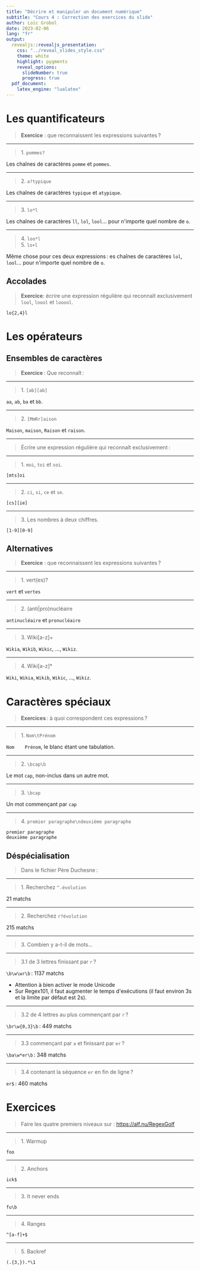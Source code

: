 ```yaml
---
title: "Décrire et manipuler un document numérique"
subtitle: "Cours 4 : Correction des exercices du slide"
author: Loïc Grobol
date: 2023-02-06
lang: "fr"
output:
  revealjs::revealjs_presentation:
    css: "../reveal_slides_style.css"
    theme: white
    highlight: pygments
    reveal_options:
      slideNumber: true
      progress: true
  pdf_document:
    latex_engine: "lualatex"
---
```


# Les quantificateurs

> **Exercice** : que reconnaissent les expressions suivantes ?

---

> 1\. `pommes?`

Les chaînes de caractères `pomme` et `pommes`.

---

> 2\. `a?typique`

Les chaînes de caractères `typique` et `atypique`.

---

> 3\. `lo*l`

Les chaînes de caractères `ll`, `lol`, `lool`… pour n'importe quel nombre de `o`.

---

> 4\. `loo*l`  
> 5\. `lo+l`

Même chose pour ces deux expressions : es chaînes de caractères `lol`, `lool`… pour n'importe quel
nombre de `o`.

## Accolades

> **Exercice**: écrire une expression régulière qui reconnaît exclusivement  `lool`, `loool` et `looool`.

`lo{2,4}l`

# Les opérateurs

## Ensembles de caractères

> **Exercice** : Que reconnaît :

---

> 1\. `[ab][ab]`

`aa`, `ab`, `ba` et `bb`.

---

> 2\. `[MmRr]aison`

`Maison`, `maison`, `Raison` et `raison`.

---

> Écrire une expression régulière qui reconnaît exclusivement :

---

> 1\. `moi`, `toi` et `soi`.

`[mts]oi`

---

> 2\. `ci`, `si`, `ce` et `se`.

`[cs][ie]`

---

> 3\. Les nombres à deux chiffres.

`[1-9][0-9]`

## Alternatives

> **Exercice** : que reconnaissent les expressions suivantes ?

---

> 1\. vert(es)?

`vert` et `vertes`

---

> 2\. (anti|pro)nucléaire

`antinucléaire` et `pronucléaire`

---

> 3\. Wiki[a-z]+

`Wikia`, `Wikib`, `Wikic`, …, `Wikiz`.

---

> 4\. Wiki[a-z]*

`Wiki`, `Wikia`, `Wikib`, `Wikic`, …, `Wikiz`.

# Caractères spéciaux

> **Exercices** : à quoi correspondent ces expressions ?

---

> 1\. `Nom\tPrénom`

`Nom	Prénom`, le blanc étant une tabulation.

---

> 2\. `\bcap\b`

Le mot `cap`, non-inclus dans un autre mot.

---

> 3\. `\bcap`

Un mot commençant par `cap`

---

> 4\. `premier paragraphe\ndeuxième paragraphe`

```text
premier paragraphe
deuxième paragraphe
```

## Déspécialisation

> Dans le fichier Père Duchesne :

---

> 1\. Recherchez `^.évolution`

21 matchs

---

> 2\. Recherchez `r?évolution`

215 matchs

---

> 3\. Combien y a-t-il de mots…

---

> 3.1 de 3 lettres finissant par `r` ?

`\b\w\wr\b` : 1137 matchs

- Attention à bien activer le mode Unicode
- Sur Regex101, il faut augmenter le temps d'exécutions (il faut environ 3s et la limite par défaut
  est 2s).

---

> 3.2 de 4 lettres au plus commençant par `r` ?

`\br\w{0,3}\b` : 449 matchs

---

> 3.3 commençant par `a` et finissant par `er` ?

`\ba\w*er\b` : 348 matchs

---

> 3.4 contenant la séquence `er` en fin de ligne ?

`er$` : 460 matchs

# Exercices

> Faire les quatre premiers niveaux sur : <https://alf.nu/RegexGolf>

---

> 1\. Warmup

`foo`

---

> 2\. Anchors

`ick$`

---

> 3\. It never ends

`fu\b`

---

> 4\. Ranges

`^[a-f]+$`

---

> 5\. Backref

`(.{3,}).*\1`
